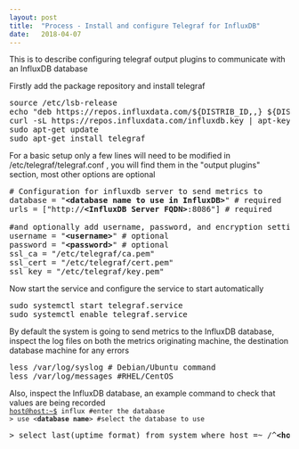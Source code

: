 ```yaml
---
layout: post
title:  "Process - Install and configure Telegraf for InfluxDB"
date:   2018-04-07
---
```



<p id="bkmrk-this-is-to-describe-">This is to describe configuring telegraf output plugins to communicate with an InfluxDB database</p>
<p id="bkmrk-firstly-add-the-pack">Firstly add the package repository and install telegraf</p>
<pre id="bkmrk-sudo-apt-get-install">source /etc/lsb-release<br>echo "deb https://repos.influxdata.com/${DISTRIB_ID,,} ${DISTRIB_CODENAME} stable" | tee -a /etc/apt/sources.list<br>curl -sL https://repos.influxdata.com/influxdb.key | apt-key add -<br>sudo apt-get update<br>sudo apt-get install telegraf</pre>
<p id="bkmrk-for-a-basic-setup-on">For a basic setup only a few lines will need to be modified in /etc/telegraf/telegraf.conf , you will find them in the "output plugins" section, most other options are optional</p>
<pre id="bkmrk-%23-configuration-for-"># Configuration for influxdb server to send metrics to<br>database = "<strong>&lt;database name to use in InfluxDB&gt;</strong>" # required<br>urls = ["http://<strong>&lt;InfluxDB Server FQDN&gt;</strong>:8086"] # required<br><br>#and optionally add username, password, and encryption settings<br>username = "<strong>&lt;username&gt;</strong>" # optional<br>password = "<strong>&lt;password&gt;</strong>" # optional<br>ssl_ca = "/etc/telegraf/ca.pem"<br>ssl_cert = "/etc/telegraf/cert.pem"<br>ssl_key = "/etc/telegraf/key.pem"</pre>
<p id="bkmrk-now-start-the-servic">Now start the service and configure the service to start automatically</p>
<pre id="bkmrk-%C2%A0sudo-systemctl-sta">sudo systemctl start telegraf.service<br>sudo systemctl enable telegraf.service</pre>
<p id="bkmrk-by-default-the-syste">By default the system is going to send metrics to the InfluxDB database, inspect the log files on both the metrics originating machine, the destination database machine for any errors</p>
<pre id="bkmrk-less-%2Fvar%2Flog%2Fsyslog">less /var/log/syslog # Debian/Ubuntu command<br>less /var/log/messages #RHEL/CentOS</pre>
<p id="bkmrk-also%2C-inspect-the-in">Also, inspect the InfluxDB database, an example command to check that values are being recorded<br><code><a href="mailto:host@host:~%24">host@host:~$</a> influx #enter the database</code><br><code>&gt; use &lt;<strong>database name</strong>&gt; #select the database to use</code></p>
<pre id="bkmrk-%3E-select-last%28uptime">&gt; select last(uptime_format) from system where host =~ /^<strong>&lt;host originating telegraf metrics&gt;</strong>$/</pre>
